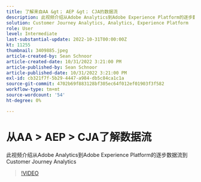```yaml
---
title: 了解来自AA &gt； AEP &gt； CJA的数据流
description: 此视频介绍从Adobe Analytics到Adobe Experience Platform的逐步数据流到Customer Journey Analytics
solution: Customer Journey Analytics, Analytics, Experience Platform
role: User
level: Intermediate
last-substantial-update: 2022-10-31T00:00:00Z
kt: 11255
thumbnail: 3409885.jpeg
article-created-by: Sean Schnoor
article-created-date: 10/31/2022 3:21:00 PM
article-published-by: Sean Schnoor
article-published-date: 10/31/2022 3:21:00 PM
exl-id: cb321f7f-5b29-4447-a984-db5c84ca1c1a
source-git-commit: 4702b69f883128bf305ec64f012ef01903f3f582
workflow-type: tm+mt
source-wordcount: '54'
ht-degree: 0%

---
```


# 从AA > AEP > CJA了解数据流

此视频介绍从Adobe Analytics到Adobe Experience Platform的逐步数据流到Customer Journey Analytics

>[!VIDEO](https://video.tv.adobe.com/v/3409885/?quality=12&learn=on)
